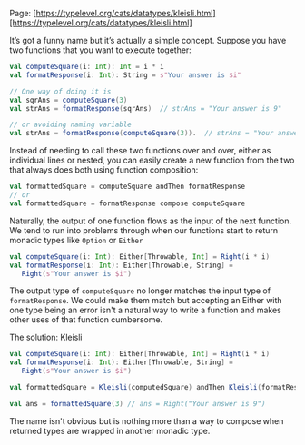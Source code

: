 Page: [https://typelevel.org/cats/datatypes/kleisli.html][https://typelevel.org/cats/datatypes/kleisli.html]

It’s got a funny name but it’s actually a simple concept. Suppose you have two functions that you 
want to execute together:
```scala
val computeSquare(i: Int): Int = i * i
val formatResponse(i: Int): String = s"Your answer is $i"

// One way of doing it is
val sqrAns = computeSquare(3)
val strAns = formatResponse(sqrAns)  // strAns = "Your answer is 9"

// or avoiding naming variable
val strAns = formatResponse(computeSquare(3)).  // strAns = "Your answer is 9"
```
Instead of needing to call these two functions over and over, either as individual lines or nested, 
you can easily create a new function from the two that always does both using function composition:
```scala
val formattedSquare = computeSquare andThen formatResponse
// or
val formattedSquare = formatResponse compose computeSquare
```
Naturally, the output of one function flows as the input of the next function. We tend to run into problems 
through when our functions start to return monadic types like `Option` or `Either`
```scala
val computeSquare(i: Int): Either[Throwable, Int] = Right(i * i)
val formatResponse(i: Int): Either[Throwable, String] = 
   Right(s"Your answer is $i")
```
The output type of `computeSquare` no longer matches the input type of `formatResponse`. We could make them 
match but accepting an Either with one type being an error isn't a natural way to write a function and 
makes other uses of that function cumbersome.

The solution: Kleisli
```scala
val computeSquare(i: Int): Either[Throwable, Int] = Right(i * i)
val formatResponse(i: Int): Either[Throwable, String] = 
   Right(s"Your answer is $i")

val formattedSquare = Kleisli(computedSquare) andThen Kleisli(formatResponse)

val ans = formattedSquare(3) // ans = Right("Your answer is 9")
```
The name isn't obvious but is nothing more than a way to compose when returned types are wrapped in another monadic type.
